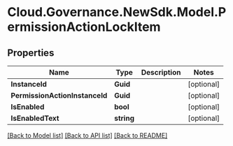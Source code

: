 # Cloud.Governance.NewSdk.Model.PermissionActionLockItem
## Properties

Name | Type | Description | Notes
------------ | ------------- | ------------- | -------------
**InstanceId** | **Guid** |  | [optional] 
**PermissionActionInstanceId** | **Guid** |  | [optional] 
**IsEnabled** | **bool** |  | [optional] 
**IsEnabledText** | **string** |  | [optional] 

[[Back to Model list]](../README.md#documentation-for-models) [[Back to API list]](../README.md#documentation-for-api-endpoints) [[Back to README]](../README.md)

